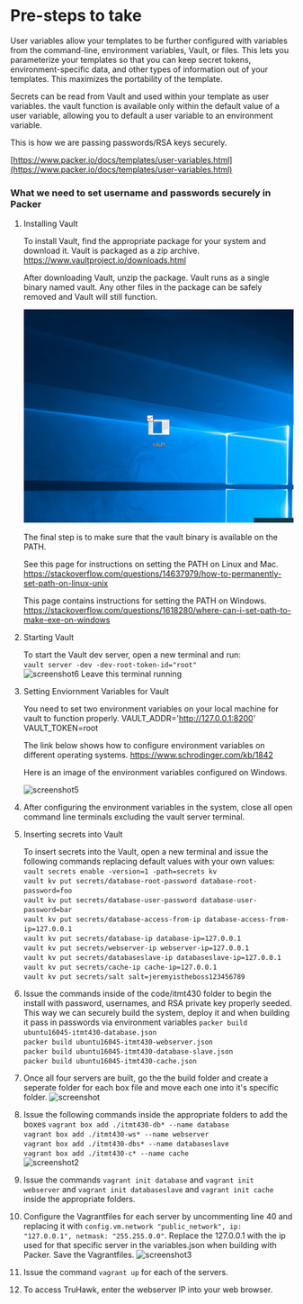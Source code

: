# Pre-steps to take
User variables allow your templates to be further configured with variables from the command-line, environment variables, Vault, or files. This lets you parameterize your templates so that you can keep secret tokens, environment-specific data, and other types of information out of your templates. This maximizes the portability of the template.

Secrets can be read from Vault and used within your template as user variables. the vault function is available only within the default value of a user variable, allowing you to default a user variable to an environment variable.

This is how we are passing passwords/RSA keys securely.

[https://www.packer.io/docs/templates/user-variables.html](https://www.packer.io/docs/templates/user-variables.html)

### What we need to set username and passwords securely in Packer
1) Installing Vault
   
   To install Vault, find the appropriate package for your system and download it. Vault is packaged as a zip archive.
   https://www.vaultproject.io/downloads.html
   
   After downloading Vault, unzip the package. Vault runs as a single binary named vault. Any other files in the package can be safely removed and Vault will still function.

   ![screenshot4](code/img/screenshot4.png "Screenshot4")
   
   The final step is to make sure that the vault binary is available on the PATH. 
   
   See this page for instructions on setting the PATH on Linux and Mac. 
   https://stackoverflow.com/questions/14637979/how-to-permanently-set-path-on-linux-unix
   
   This page contains instructions for setting the PATH on Windows.
   https://stackoverflow.com/questions/1618280/where-can-i-set-path-to-make-exe-on-windows

1) Starting Vault
  
   To start the Vault dev server, open a new terminal and run: </br> 
   ```vault server -dev -dev-root-token-id="root"``` </br> 
   ![screenshot6](code/img/screenshot6.png "Screenshot6")
   Leave this terminal running

1) Setting Enviornment Variables for Vault
   
   You need to set two environment variables on your local machine for vault to function properly. 
   VAULT_ADDR='http://127.0.0.1:8200' </br> 
   VAULT_TOKEN=root
   
   The link below shows how to configure environment variables on different operating systems.
   https://www.schrodinger.com/kb/1842
   
   Here is an image of the environment variables configured on Windows.

   ![screenshot5](code/img/screenshot5.png "Screenshot5") 

1) After configuring the environment variables in the system, close all open command line terminals excluding the vault server terminal.

1) Inserting secrets into Vault
   
   To insert secrets into the Vault, open a new terminal and issue the following commands replacing default values with your own values:  
   ```vault secrets enable -version=1 -path=secrets kv``` </br>
   ```vault kv put secrets/database-root-password database-root-password=foo```</br>
   ```vault kv put secrets/database-user-password database-user-password=bar```</br>
   ```vault kv put secrets/database-access-from-ip database-access-from-ip=127.0.0.1```</br>
   ```vault kv put secrets/database-ip database-ip=127.0.0.1```</br>
   ```vault kv put secrets/webserver-ip webserver-ip=127.0.0.1```</br>
   ```vault kv put secrets/databaseslave-ip databaseslave-ip=127.0.0.1```</br>
   ```vault kv put secrets/cache-ip cache-ip=127.0.0.1```</br>
   ```vault kv put secrets/salt salt=jeremyistheboss123456789```
1) Issue the commands inside of the code/itmt430 folder to begin the install with password, usernames, and RSA private key properly seeded. This way we can securely build the system, deploy it and when building it pass in passwords via environment variables 
```packer build ubuntu16045-itmt430-database.json```</br> 
```packer build ubuntu16045-itmt430-webserver.json```</br> 
```packer build ubuntu16045-itmt430-database-slave.json```</br>
```packer build ubuntu16045-itmt430-cache.json```</br>
1) Once all four servers are built, go the the build folder and create a seperate folder for each box file and move each one into it's specific folder. 
![screenshot](code/img/screenshot.png "Screenshot")
1) Issue the following commands inside the appropriate folders to add the boxes 
```vagrant box add ./itmt430-db* --name database```</br> 
```vagrant box add ./itmt430-ws* --name webserver```</br> 
```vagrant box add ./itmt430-dbs* --name databaseslave```</br> 
```vagrant box add ./itmt430-c* --name cache```</br>
![screenshot2](code/img/screenshot2.png "Screenshot2")
1) Issue the commands ```vagrant init database``` and ```vagrant init webserver``` and ```vagrant init databaseslave``` and ```vagrant init cache``` inside the appropriate folders.  
1) Configure the Vagrantfiles for each server by uncommenting line 40 and replacing it with ```config.vm.network "public_network", ip: "127.0.0.1", netmask: "255.255.0.0"```. Replace the 127.0.0.1 with the ip used for that specific server in the variables.json when building with Packer. Save the Vagrantfiles.
![screenshot3](code/img/screenshot3.png "Screenshot3")
1) Issue the command ```vagrant up``` for each of the servers.
1) To access TruHawk, enter the webserver IP into your web browser.